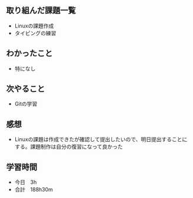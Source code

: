## 取り組んだ課題一覧
- Linuxの課題作成
- タイピングの練習
## わかったこと
- 特になし
## 次やること
-  Gitの学習
## 感想
- Linuxの課題は作成できたが確認して提出したいので、明日提出することにする。課題制作は自分の復習になって良かった
## 学習時間
- 今日　3h
- 合計　188h30m
